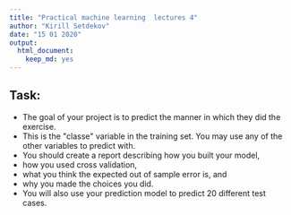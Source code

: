 ```yaml
---
title: "Practical machine learning  lectures 4"
author: "Kirill Setdekov"
date: "15 01 2020"
output:
  html_document:
    keep_md: yes
---
```




## Task:
* The goal of your project is to predict the manner in which they did the exercise. 
* This is the "classe" variable in the training set. You may use any of the other variables to predict with. 
* You should create a report describing how you built your model, 
* how you used cross validation, 
* what you think the expected out of sample error is, and 
* why you made the choices you did. 
* You will also use your prediction model to predict 20 different test cases.
